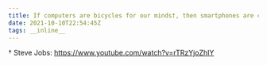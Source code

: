 ```yaml
---
title: If computers are bicycles for our minds†, then smartphones are clown shoes for our attention.
date: 2021-10-10T22:54:45Z
tags: __inline__
---
```


† Steve Jobs: https://www.youtube.com/watch?v=rTRzYjoZhIY
